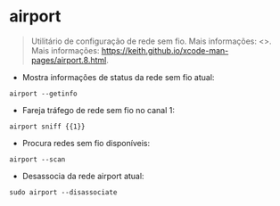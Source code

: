# airport

> Utilitário de configuração de rede sem fio.
> Mais informações: <>.
> Mais informações: <https://keith.github.io/xcode-man-pages/airport.8.html>.

- Mostra informações de status da rede sem fio atual:

`airport --getinfo`

- Fareja tráfego de rede sem fio no canal 1:

`airport sniff {{1}}`

- Procura redes sem fio disponíveis:

`airport --scan`

- Desassocia da rede airport atual:

`sudo airport --disassociate`

